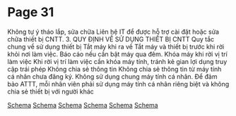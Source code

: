 # Page 31

Không tự ý tháo lắp,
sửa chữa
Liên hệ IT để được hỗ
trợ cài đặt hoặc sửa
chữa thiết bị CNTT.
3. QUY ĐỊNH VỀ SỬ DỤNG THIẾT BỊ CNTT
Quy tắc chung về sử dụng thiết bị
Tắt máy khi ra về
Tắt máy và thiết bị
trước khi rời khỏi nơi
làm việc. Báo cáo nếu
cần bật máy qua đêm.
Khóa máy khi rời vị
trí làm việc
Khi rời vị trí làm việc
cần khóa máy tính,
tránh kẻ gian lợi dụng
truy cập trái phép
Không chia sẻ thông
tin
Không chia sẻ thông
tin từ máy tính cá nhân
chưa đăng ký.
Không sử dụng chung
máy tính cá nhân.
Để đảm bảo ATTT, mỗi
nhân viên phải sử dụng
máy tính cá nhân riêng
biệt và không chia sẻ
thiết bị với người khác

[Schema](page_31_img_0.png)
[Schema](page_31_img_1.png)
[Schema](page_31_img_2.png)
[Schema](page_31_img_3.png)
[Schema](page_31_img_4.png)
[Schema](page_31_img_5.png)
